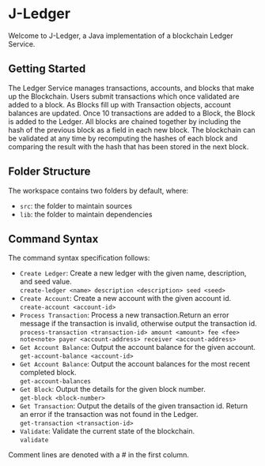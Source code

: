 # J-Ledger

Welcome to J-Ledger, a Java implementation of a blockchain Ledger Service. 

## Getting Started

The Ledger Service manages transactions, accounts, and blocks that make up the Blockchain.  Users submit transactions which once validated are added to a block. As Blocks fill up with Transaction objects, account balances are updated. Once 10 transactions are added to a Block, the Block is added to the Ledger. All blocks are chained together by including the hash of the previous block as a field in each new block. The blockchain can be validated at any time by recomputing the hashes of each block and comparing the result with the hash that has been stored in the next block.

## Folder Structure

The workspace contains two folders by default, where:

- `src`: the folder to maintain sources
- `lib`: the folder to maintain dependencies

## Command Syntax

The command syntax specification follows:

- `Create Ledger`: Create a new ledger with the given name, description, and seed value. 
  <br/>```create-ledger <name> description <description> seed <seed>```
- `Create Account`: Create a new account with the given account id. 
  <br/>```create-account <account-id>```
- `Process Transaction`: Process a new transaction.Return an error message if the transaction is invalid, otherwise output the transaction id.
  <br/>```process-transaction <transaction-id> amount <amount> fee <fee> note<note> payer <account-address> receiver <account-address>```
- `Get Account Balance`: Output the account balance for the given account. 
  <br/>```get-account-balance <account-id>```
- `Get Account Balance`: Output the account balances for the most recent completed block.
  <br/>```get-account-balances```
- `Get Block`: Output the details for the given block number.
  <br/>```get-block <block-number>```
- `Get Transaction`: Output the details of the given transaction id. Return an error if the transaction was not found in the Ledger.
  <br/>```get-transaction <transaction-id>```
- `Validate`: Validate the current state of the blockchain.
  <br/>```validate```
 
 Comment lines are denoted with a # in the first column.
